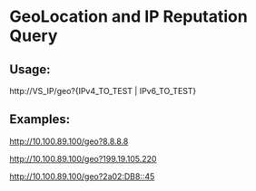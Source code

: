 
# GeoLocation and IP Reputation Query

## Usage:
http://VS_IP/geo?{IPv4_TO_TEST | IPv6_TO_TEST}

## Examples:
http://10.100.89.100/geo?8.8.8.8

http://10.100.89.100/geo?199.19.105.220

http://10.100.89.100/geo?2a02:DB8::45
